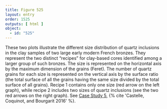 ```yaml
---
title: Figure 525
layout: entry
order: 1525
outputs: [ html ]
object:
  - id: "525"
---
```


These two plots illustrate the different size distribution of quartz inclusions in the clay samples of two large early modern French bronzes. They represent the two distinct “recipes” for clay-based cores identified among a larger group of such bronzes. The size is represented on the horizontal axis by the maximum dimension of the grains (Feret). The number of quartz grains for each size is represented on the vertical axis by the surface ratio (the total surface of all the grains having the same size divided by the total surface of all grains). Recipe 1 contains only one size (red arrow on the left graph), while recipe 2 includes two sizes of quartz inclusions (see the two red arrows on the right graph). See [Case Study 5](/case-studies/5/), {% cite 'Castelle, Coquinot, and Bourgarit 2016' %}.
